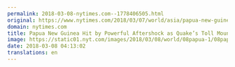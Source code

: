 ```yaml
---
permalink: 2018-03-08-nytimes.com--1778406505.html
original: https://www.nytimes.com/2018/03/07/world/asia/papua-new-guinea-earthquake.html?partner=rss&amp;emc=rss
domain: nytimes.com
title: Papua New Guinea Hit by Powerful Aftershock as Quake’s Toll Mounts
image: https://static01.nyt.com/images/2018/03/08/world/08papua-1/08papua-1-mediumThreeByTwo440.jpg
date: 2018-03-08 04:13:02
translations: en
---
```


